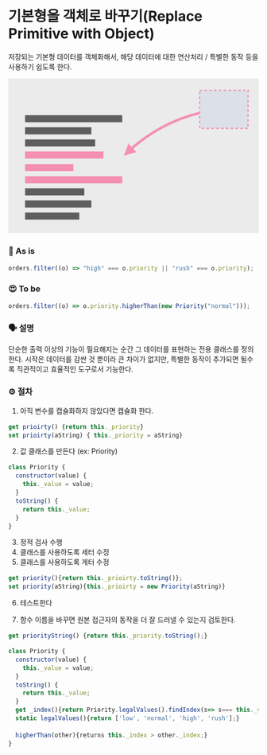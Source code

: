 # 기본형을 객체로 바꾸기(Replace Primitive with Object)

저장되는 기본형 데이터를 객체화해서, 해당 데이터에 대한 연산처리 / 특별한 동작 등을 사용하기 쉽도록 한다.

![./imgs/inline-function.png](./imgs/inline-function.png)

### 🧐 As is

```javascript
orders.filter((o) => "high" === o.priority || "rush" === o.priority);
```

### 😍 To be

```javascript
orders.filter((o) => o.priority.higherThan(new Priority("normal")));
```

### 🗣 설명

단순한 출력 이상의 기능이 필요해지는 순간 그 데이터를 표현하는 전용 클래스를 정의한다.
시작은 데이터를 감싼 것 뿐이라 큰 차이가 없지만,
특별한 동작이 추가되면 될수록 직관적이고 효율적인 도구로서 기능한다.

### ⚙️ 절차

1. 아직 변수를 캡슐화하지 않았다면 캡슐화 한다.

```javascript
get prioirty() {return this._priority}
set prioirty(aString) { this._priority = aString}
```

2. 값 클래스를 만든다 (ex: Priority)

```javascript
class Priority {
  constructor(value) {
    this._value = value;
  }
  toString() {
    return this._value;
  }
}
```

3. 정적 검사 수행
4. 클래스를 사용하도록 세터 수정
5. 클래스를 사용하도록 게터 수정

```javascript
get priority(){return this._prioirty.toString()};
set priority(aString){this._prioirty = new Priority(aString)}
```

6. 테스트한다

7. 함수 이름을 바꾸면 원본 접근자의 동작을 더 잘 드러낼 수 있는지 검토한다.

```javascript
get priorityString() {return this._priority.toString();}
```

```javascript
class Priority {
  constructor(value) {
    this._value = value;
  }
  toString() {
    return this._value;
  }
  get _index(){return Priority.legalValues().findIndex(s=> s=== this._value);}
  static legalValues(){return ['low', 'normal', 'high', 'rush'];}

  higherThan(other){returns this._index > other._index;}
}
```
